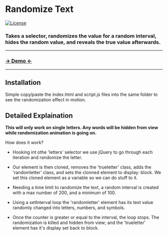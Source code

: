 # Randomize Text
 [![License](http://img.shields.io/badge/License-MIT-blue.svg)](http://opensource.org/licenses/MIT)

### Takes a selector, randomizes the value for a random interval, hides the random value, and reveals the true value afterwards.

***

### [→ Demo ←](http://google.com)

***

Installation
------------
Simple copy/paste the index.html and script.js files into the same folder to see the randomization effect in motion.


Detailed Explaination
-----------
**This will only work on single letters. Any words will be hidden from view while randomization animation is going on.**

How does it work? 

* Hooking int othe 'letters' selector we use jQuery to go through each iteration and randomize the letter.

* Our element is then cloned, removes the 'trueletter' class, adds the 'randomletter' class, and sets the clonned element to display: block. We set this cloned element as a variable so we can do stuff to it.

* Needing a time limit to randomize the text, a random interval is created with a max number of 200, and a minimum of 100.

* Using a setInterval loop the 'randomletter' element has its text value randomly changed into letters, numbers, and symbols.

* Once the counter is greater or equal to the interval, the loop stops. The randomization is killed and hidden from view; and the 'trueletter' element has it's display set back to block.

